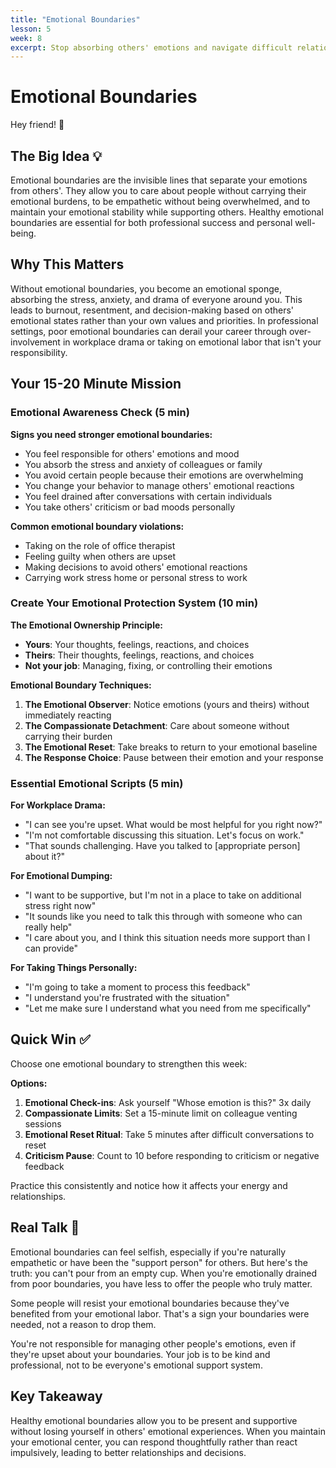 ```yaml
---
title: "Emotional Boundaries"
lesson: 5
week: 8
excerpt: Stop absorbing others' emotions and navigate difficult relationships.
---
```


# Emotional Boundaries

Hey friend! 👋

## The Big Idea 💡

Emotional boundaries are the invisible lines that separate your emotions from
others'. They allow you to care about people without carrying their emotional
burdens, to be empathetic without being overwhelmed, and to maintain your
emotional stability while supporting others. Healthy emotional boundaries are
essential for both professional success and personal well-being.

## Why This Matters

Without emotional boundaries, you become an emotional sponge, absorbing the
stress, anxiety, and drama of everyone around you. This leads to burnout,
resentment, and decision-making based on others' emotional states rather than
your own values and priorities. In professional settings, poor emotional
boundaries can derail your career through over-involvement in workplace drama or
taking on emotional labor that isn't your responsibility.

## Your 15-20 Minute Mission

### Emotional Awareness Check (5 min)

**Signs you need stronger emotional boundaries:**

- You feel responsible for others' emotions and mood
- You absorb the stress and anxiety of colleagues or family
- You avoid certain people because their emotions are overwhelming
- You change your behavior to manage others' emotional reactions
- You feel drained after conversations with certain individuals
- You take others' criticism or bad moods personally

**Common emotional boundary violations:**

- Taking on the role of office therapist
- Feeling guilty when others are upset
- Making decisions to avoid others' emotional reactions
- Carrying work stress home or personal stress to work

### Create Your Emotional Protection System (10 min)

**The Emotional Ownership Principle:**

- **Yours**: Your thoughts, feelings, reactions, and choices
- **Theirs**: Their thoughts, feelings, reactions, and choices
- **Not your job**: Managing, fixing, or controlling their emotions

**Emotional Boundary Techniques:**

1. **The Emotional Observer**: Notice emotions (yours and theirs) without
   immediately reacting
2. **The Compassionate Detachment**: Care about someone without carrying their
   burden
3. **The Emotional Reset**: Take breaks to return to your emotional baseline
4. **The Response Choice**: Pause between their emotion and your response

### Essential Emotional Scripts (5 min)

**For Workplace Drama:**

- "I can see you're upset. What would be most helpful for you right now?"
- "I'm not comfortable discussing this situation. Let's focus on work."
- "That sounds challenging. Have you talked to [appropriate person] about it?"

**For Emotional Dumping:**

- "I want to be supportive, but I'm not in a place to take on additional stress
  right now"
- "It sounds like you need to talk this through with someone who can really
  help"
- "I care about you, and I think this situation needs more support than I can
  provide"

**For Taking Things Personally:**

- "I'm going to take a moment to process this feedback"
- "I understand you're frustrated with the situation"
- "Let me make sure I understand what you need from me specifically"

## Quick Win ✅

Choose one emotional boundary to strengthen this week:

**Options:**

1. **Emotional Check-ins**: Ask yourself "Whose emotion is this?" 3x daily
2. **Compassionate Limits**: Set a 15-minute limit on colleague venting sessions
3. **Emotional Reset Ritual**: Take 5 minutes after difficult conversations to
   reset
4. **Criticism Pause**: Count to 10 before responding to criticism or negative
   feedback

Practice this consistently and notice how it affects your energy and
relationships.

## Real Talk 💬

Emotional boundaries can feel selfish, especially if you're naturally empathetic
or have been the "support person" for others. But here's the truth: you can't
pour from an empty cup. When you're emotionally drained from poor boundaries,
you have less to offer the people who truly matter.

Some people will resist your emotional boundaries because they've benefited from
your emotional labor. That's a sign your boundaries were needed, not a reason to
drop them.

You're not responsible for managing other people's emotions, even if they're
upset about your boundaries. Your job is to be kind and professional, not to be
everyone's emotional support system.

## Key Takeaway

Healthy emotional boundaries allow you to be present and supportive without
losing yourself in others' emotional experiences. When you maintain your
emotional center, you can respond thoughtfully rather than react impulsively,
leading to better relationships and decisions.
